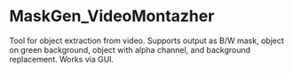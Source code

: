 # MaskGen_VideoMontazher
Tool for object extraction from video. Supports output as B/W mask, object on green background, object with alpha channel, and background replacement. Works via GUI.
